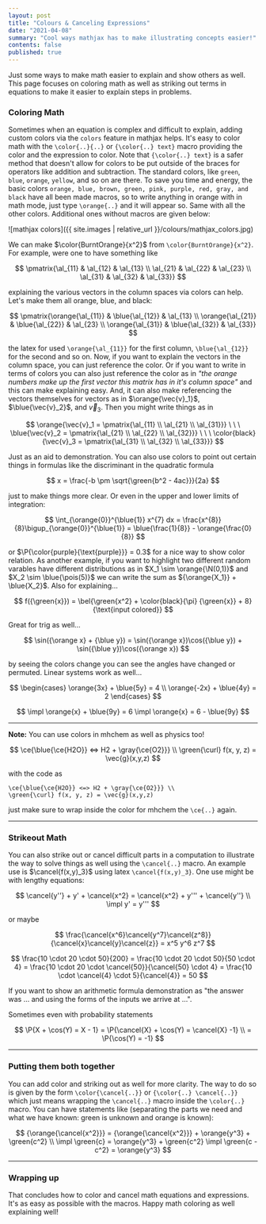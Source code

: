 ```yaml
---
layout: post
title: "Colours & Canceling Expressions"
date: "2021-04-08"
summary: "Cool ways mathjax has to make illustrating concepts easier!"
contents: false
published: true
---
```


Just some ways to make math easier to explain and show others as well. This page focuses on coloring math as well as striking out terms in equations to make it easier to explain steps in problems.


### Coloring Math

Sometimes when an equation is complex and difficult to explain, adding custom colors via the `colors` feature in mathjax helps. It's easy to color math with the `\color{..}{..}` or `{\color{..} text}` macro providing the color and the expression to color. Note that `{\color{..} text}` is a safer method that doesn't allow for colors to be put outside of the braces for operators like addition and subtraction. The standard colors, like `green`, `blue`, `orange`, `yellow`, and so on are there. To save you time and energy, the basic colors `orange, blue, brown, green, pink, purple, red, gray, and black` have all been made macros, so to write anything in orange with in math mode, just type `\orange{..}` and it will appear so. Same with all the other colors. Additional ones without macros are given below:

![mathjax colors]({{ site.images | relative_url }}/colours/mathjax_colors.jpg)


We can make $\color{BurntOrange}{x^2}$ from `\color{BurntOrange}{x^2}`. For example, were one to have something like

$$
\pmatrix{\al_{11} & \al_{12} & \al_{13} \\
          \al_{21} & \al_{22} & \al_{23} \\
          \al_{31} & \al_{32} & \al_{33}}
$$

explaining the various vectors in the column spaces via colors can help. Let's make them all orange, blue, and black:

$$
\pmatrix{\orange{\al_{11}} & \blue{\al_{12}} & \al_{13} \\
          \orange{\al_{21}} & \blue{\al_{22}} & \al_{23} \\
          \orange{\al_{31}} & \blue{\al_{32}} & \al_{33}}
$$

the latex for used `\orange{\al_{11}}` for the first column, `\blue{\al_{12}}` for the second and so on. Now, if you want to explain the vectors in the column space, you can just reference the color. Or if you want to write in terms of colors you can also just reference the color as in *"the orange numbers make up the first vector this matrix has in it's column space"* and this can make explaining easy. And, it can also make referencing the vectors themselves for vectors as in $\orange{\vec{v}_1}$, $\blue{\vec{v}_2}$, and $\vec{v}_3$. Then you might write things as in

$$
\orange{\vec{v}_1 = \pmatrix{\al_{11} \\ \al_{21} \\ \al_{31}}} \ \ \
\blue{\vec{v}_2 = \pmatrix{\al_{21} \\ \al_{22} \\ \al_{32}}} \ \ \
\color{black}{\vec{v}_3 = \pmatrix{\al_{31} \\ \al_{32} \\ \al_{33}}}
$$

Just as an aid to demonstration. You can also use colors to point out certain things in formulas like the discriminant in the quadratic formula

$$
x = \frac{-b \pm \sqrt{\green{b^2 - 4ac}}}{2a}
$$

just to make things more clear. Or even in the upper and lower limits of integration:

$$
\int_{\orange{0}}^{\blue{1}} x^{7} dx = \frac{x^{8}}{8}\bigup_{\orange{0}}^{\blue{1}} = \blue{\frac{1}{8}} - \orange{\frac{0}{8}}
$$

or $\P{\color{purple}{\text{purple}}} = 0.3$ for a nice way to show color relation. As another example, if you want to highlight two different random varables have different distributions as in $X_1 \sim \orange{\N(0,1)}$ and $X_2 \sim \blue{\pois(5)}$ we can write the sum as ${\orange{X_1}} + \blue{X_2}$. Also for explaining...

$$
f({\green{x}}) = \bel{\green{x^2} + \color{black}{\pi} {\green{x}} + 8}{\text{input colored}}
$$

Great for trig as well...

$$
\sin({\orange x} + {\blue y}) = \sin({\orange x})\cos({\blue y}) + \sin({\blue y})\cos({\orange x})
$$

by seeing the colors change you can see the angles have changed or permuted. Linear systems work as well...

$$
\begin{cases}
\orange{3x} + \blue{5y} = 4 \\
\orange{-2x} + \blue{4y} = 2
\end{cases}
$$

$$
\impl \orange{x} + \blue{9y} = 6 \impl \orange{x} = 6 - \blue{9y}
$$

---

**Note:** You can use colors in mhchem as well as physics too!

$$
\ce{\blue{\ce{H2O}} <=> H2 + \gray{\ce{O2}}} \\
\green{\curl} f(x, y, z) = \vec{g}(x,y,z)
$$

with the code as

```
\ce{\blue{\ce{H2O}} <=> H2 + \gray{\ce{O2}}} \\
\green{\curl} f(x, y, z) = \vec{g}(x,y,z)
```

just make sure to wrap inside the color for mhchem the `\ce{..}` again.

---

### Strikeout Math

You can also strike out or cancel difficult parts in a computation to illustrate the way to solve things as well using the `\cancel{..}` macro. An example use is $\cancel{f(x,y)_3}$ using latex `\cancel{f(x,y)_3}`. One use might be with lengthy equations:

$$
\cancel{y''} + y' + \cancel{x^2} = \cancel{x^2} + y''' + \cancel{y''} \\
 \impl y' = y'''
$$

or maybe

$$
\frac{\cancel{x^6}\cancel{y^7}\cancel{z^8}}{\cancel{x}\cancel{y}\cancel{z}} = x^5 y^6 z^7
$$

$$
\frac{10 \cdot 20 \cdot 50}{200} = \frac{10 \cdot 20 \cdot 50}{50 \cdot 4} = \frac{10 \cdot 20 \cdot \cancel{50}}{\cancel{50} \cdot 4} = \frac{10 \cdot \cancel{4} \cdot 5}{\cancel{4}} = 50
$$

If you want to show an arithmetic formula demonstration as "the answer was ... and using the forms of the inputs we arrive at ...".

Sometimes even with probability statements

$$
\P{X + \cos(Y) = X - 1} = \P{\cancel{X} + \cos(Y) = \cancel{X} -1} \\ = \P{\cos(Y) = -1}
$$

---

### Putting them both together

You can add color and striking out as well for more clarity. The way to do so is given by the form `\color{\cancel{..}}` or `{\color{..} \cancel{..}}` which just means wrapping the `\cancel{..}` macro inside the `\color{..}` macro. You can have statements like (separating the parts we need and what we have known: green is unknown and orange is known):

$$
{\orange{\cancel{x^2}}} = {\orange{\cancel{x^2}}} + \orange{y^3} + \green{c^2} \\
\impl \green{c} = \orange{y^3} + \green{c^2} \impl \green{c - c^2} = \orange{y^3}
$$


---

### Wrapping up

That concludes how to color and cancel math equations and expressions. It's as easy as possible with the macros. Happy math coloring as well explaining well!

